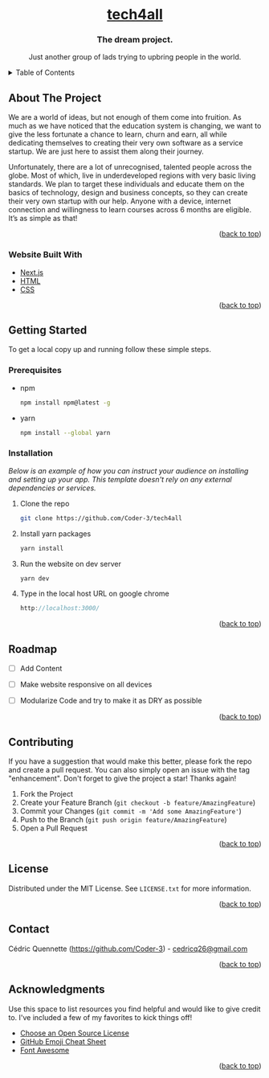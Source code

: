 <div id="top"></div>
<!--
*** Thanks for checking out the Best-README-Template. If you have a suggestion
*** that would make this better, please fork the repo and create a pull request
*** or simply open an issue with the tag "enhancement".
*** Don't forget to give the project a star!
*** Thanks again! Now go create something AMAZING! :D
-->


<!-- PROJECT LOGO -->
<br />
<div align="center">
  <a href="https://github.com/othneildrew/Best-README-Template">
    <h1>tech4all</h1>
  </a>

  <h3 align="center">The dream project.</h3>

  <p align="center">
     Just another group of lads trying to upbring people in the world.
    <br />
  </p>
</div>



<!-- TABLE OF CONTENTS -->
<details>
  <summary>Table of Contents</summary>
  <ol>
    <li>
      <a href="#about-the-project">About The Project</a>
      <ul>
        <li><a href="#built-with">Built With</a></li>
      </ul>
    </li>
    <li>
      <a href="#getting-started">Getting Started</a>
      <ul>
        <li><a href="#prerequisites">Prerequisites</a></li>
        <li><a href="#installation">Installation</a></li>
      </ul>
    </li>
    <li><a href="#roadmap">Roadmap</a></li>
    <li><a href="#contributing">Contributing</a></li>
    <li><a href="#license">License</a></li>
    <li><a href="#contact">Contact</a></li>
    <li><a href="#acknowledgments">Acknowledgments</a></li>
  </ol>
</details>



<!-- ABOUT THE PROJECT -->
## About The Project

We are a world of ideas, but not enough of them come into fruition. As much as we have noticed that the education system is changing, we want to give the less fortunate a chance to learn, churn and earn, all while dedicating themselves to creating their very own software as a service startup. We are just here to assist them along their journey.

Unfortunately, there are a lot of unrecognised, talented people across the globe. 
Most of which, live in underdeveloped regions with very basic living standards. 
We plan to target these individuals and educate them on the basics of technology, design and business concepts, so they can create their very own startup with our help.
Anyone with a device, internet connection and willingness to learn courses across 6 months are eligible. It’s as simple as that!

<p align="right">(<a href="#top">back to top</a>)</p>



### Website Built With

* [Next.js](https://nextjs.org/)
* [HTML](https://html.com/)
* [CSS](https://developer.mozilla.org/en-US/docs/Web/CSS)

<p align="right">(<a href="#top">back to top</a>)</p>



<!-- GETTING STARTED -->
## Getting Started

To get a local copy up and running follow these simple steps.

### Prerequisites

* npm
  ```sh
  npm install npm@latest -g
  ```
  
* yarn
  ```sh
  npm install --global yarn
  ```


### Installation

_Below is an example of how you can instruct your audience on installing and setting up your app. This template doesn't rely on any external dependencies or services._

1. Clone the repo
   ```sh
   git clone https://github.com/Coder-3/tech4all
   ```
2. Install yarn packages
   ```sh
   yarn install
   ```
3. Run the website on dev server
   ```js
   yarn dev
   ```
4. Type in the local host URL on google chrome
   ```js
   http://localhost:3000/
   ```

<p align="right">(<a href="#top">back to top</a>)</p>



<!-- ROADMAP -->
## Roadmap

- [ ] Add Content
- [ ] Make website responsive on all devices
- [ ] Modularize Code and try to make it as DRY as possible


<p align="right">(<a href="#top">back to top</a>)</p>



<!-- CONTRIBUTING -->
## Contributing

If you have a suggestion that would make this better, please fork the repo and create a pull request. You can also simply open an issue with the tag "enhancement".
Don't forget to give the project a star! Thanks again!

1. Fork the Project
2. Create your Feature Branch (`git checkout -b feature/AmazingFeature`)
3. Commit your Changes (`git commit -m 'Add some AmazingFeature'`)
4. Push to the Branch (`git push origin feature/AmazingFeature`)
5. Open a Pull Request

<p align="right">(<a href="#top">back to top</a>)</p>



<!-- LICENSE -->
## License

Distributed under the MIT License. See `LICENSE.txt` for more information.

<p align="right">(<a href="#top">back to top</a>)</p>



<!-- CONTACT -->
## Contact

Cédric Quennette (https://github.com/Coder-3) - cedricq26@gmail.com

<p align="right">(<a href="#top">back to top</a>)</p>

<!-- ACKNOWLEDGMENTS -->
## Acknowledgments

Use this space to list resources you find helpful and would like to give credit to. I've included a few of my favorites to kick things off!

* [Choose an Open Source License](https://choosealicense.com)
* [GitHub Emoji Cheat Sheet](https://www.webpagefx.com/tools/emoji-cheat-sheet)
* [Font Awesome](https://fontawesome.com)

<p align="right">(<a href="#top">back to top</a>)</p>




